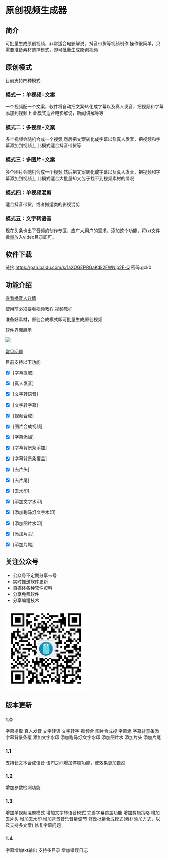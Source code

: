 # 原创视频生成器

## 简介

可批量生成原创视频，非常适合电影解说，抖音带货等视频制作
操作很简单，只需要准备素材选择模式，即可批量生成原创视频

## 原创模式

目前支持四种模式

### 模式一：单视频+文案
一个视频配一个文案，软件将自动把文案转化成字幕以及真人发音，把视频和字幕添加到视频上
此模式适合电影解说，新闻讲解等等

### 模式二：多视频+文案
多个视频会随机合成一个视频,然后把文案转化成字幕以及真人发音，把视频和字幕添加到视频上
此模式适合抖音带货等

### 模式三：多图片+文案
多个图片会随机合成一个视频,然后把文案转化成字幕以及真人发音，把视频和字幕添加到视频上
此模式适合大批量却又苦于找不到视频素材的情况

### 模式四：单视频混剪
适合抖音带货，或者搬运类的影视混剪

### 模式五：文字转语音
现在头条也出了音频的创作专区，应广大用户的需求，添加这个功能，将txt文件批量放入video目录即可。

## 软件下载

链接:https://pan.baidu.com/s/1aXOGEPRGaKdk2FWNlp2F-Q  密码:gck0


## 功能介绍

[查看播音人详情](https://github.com/suifengqjn/videoMaker/blob/master/voicer.md)


使用前必须要看视频教程
[视频教程](https://github.com/suifengqjn/videoMaker/blob/master/shipin.md)

准备好素材，原创合成模式即可批量生成原创视频

软件界面展示

![](http://cdn.qiniu.freetop.ren/2020-05-10-15891109560305.jpg)


[常见问题](https://github.com/suifengqjn/videoMaker/blob/master/error.md)


目前支持以下功能
* [x] [字幕提取] 
* [x] [真人发音]
* [x] [文字转语音]
* [x] [文字转字幕]
* [x] [视频合成]
* [x] [图片合成视频]
* [x] [字幕添加]
* [x] [字幕背景条添加]
* [x] [字幕背景条覆盖]
* [x] [去片头]
* [x] [去片尾]
* [x] [去水印]
* [x] [添加文字水印] 
* [x] [添加跑马灯文字水印] 
* [x] [添加图片水印]
* [x] [添加片头] 
* [x] [添加片尾] 


## 关注公众号

* 公众号不定期分享卡号
* 实时推送软件更新
* 自媒体各种软件资料
* 分享免费软件
* 分享编程技术

![](https://github.com/suifengqjn/demoimages/blob/master/other/block.jpg?raw=true)

## 版本更新

### 1.0 
字幕提取
真人发音
文字转语
文字转字
视频合
图片合成视
字幕添
字幕背景条添
字幕背景条覆
添加文字水印
添加跑马灯文字水印
添加图片水
添加片头
添加片尾


### 1.1
支持长文本合成语音
语句之间增加停顿功能，使效果更加自然

### 1.2
增加参数检测功能


### 1.3 
增加单视频混剪模式
增加文字转语音模式
完善字幕遮盖功能
增加剪辑策略
增加去片头
增加去水印
增加背景音乐音量调节
修改批量合成模式(素材添加方式，以及支持多文案)
修复字幕问题

### 1.4 
字幕增加txt输出
支持多目录
增加错误日志